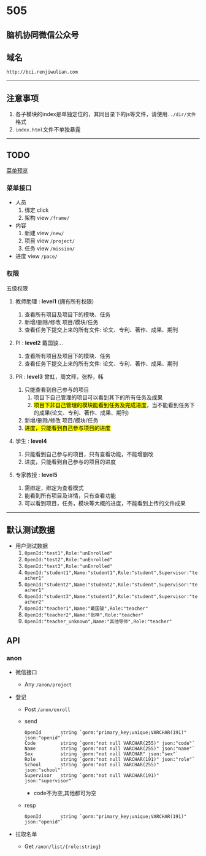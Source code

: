 # 505

## 脑机协同微信公众号

## 域名

`http://bci.renjiwulian.com`

---

## 注意事项

1. 各子模块的index是单独定位的，其同目录下的js等文件，请使用`../dir/文件`格式
1. `index.html`文件不单独暴露

---

## TODO

[菜单预览](https://pantazheng.github.io/HMI_IOT/design/index.html)

### 菜单接口

- 人员
    1. 绑定 click
    1. 架构 view    `/frame/`
- 内容
    1. 新建 view    `/new/`
    1. 项目 view    `/project/`
    1. 任务 view    `/mission/`
- 进度      view    `/pace/`

### 权限

五级权限

1. 教师助理
    : **level1** (拥有所有权限)
    1. 查看所有项目及项目下的模块、任务
    1. 新增/删除/修改 项目/模块/任务
    1. 查看任务下提交上来的所有文件: 论文、专利、著作、成果、期刊
1. PI
    : **level2** 戴国骏...
    1. 查看所有项目及项目下的模块、任务
    1. 查看任务下提交上来的所有文件: 论文、专利、著作、成果、期刊
1. PR
    : **level3** 曾虹，周文晖，张桦，韩
    1. 只能查看到自己参与的项目
        1. 项目下自己管理的项目可以看到其下的所有任务及成果
        1. <mark>项目下非自己管理的模块能看到任务及完成进度</mark>，当不能看到任务下的成果(论文、专利、著作、成果、期刊)
    1. 新增/删除/修改 项目/模块/任务
    1. <mark>进度，只能看到自己参与项目的进度</mark>
1. 学生
    :  **level4**
    1. 只能看到自己参与的项目，只有查看功能，不能增删改
    1. 进度，只能看到自己参与的项目的进度
1. 专家教授
    : **level5**

    1. 需绑定，绑定为查看模式
    1. 能看到所有项目及详情，只有查看功能
    1. 可以看到项目，任务，模块等大概的进度，不能看到上传的文件成果

---

## 默认测试数据

- 用户测试数据
    1. `OpenId:"test1",Role:"unEnrolled"`
    1. `OpenId:"test2",Role:"unEnrolled"`
    1. `OpenId:"test3",Role:"unEnrolled"`
    1. `OpenId:"student1",Name:"student1",Role:"student",Supervisor:"teacher1"`
    1. `OpenId:"student2",Name:"student2",Role:"student",Supervisor:"teacher1"`
    1. `OpenId:"student3",Name:"student3",Role:"student",Supervisor:"teacher2"`
    1. `OpenId:"teacher1",Name:"戴国骏",Role:"teacher"`
    1. `OpenId:"teacher2",Name:"张桦",Role:"teacher"`
    1. `OpenId:"teacher_unknown",Name:"其他导师",Role:"teacher"`

## API

### anon

- 微信接口
    - Any `/anon/project`
- 登记
    - Post `/anon/enroll`
    - send

        ```golang
        OpenId       string `gorm:"primary_key;unique;VARCHAR(191)" json:"openid"`
        Code         string `gorm:"not null VARCHAR(255)" json:"code"`
        Name         string `gorm:"not null VARCHAR(255)" json:"name"`
        Sex          string `gorm:"not null VARCHAR" json:"sex"`
        Role         string `gorm:"not null VARCHAR(191)" json:"role"`
        School       string `gorm:"not null VARCHAR(255)" json:"school"`
        Supervisor   string `gorm:"not null VARCHAR(191)" json:"supervisor"`
        ```

        - code不为空,其他都可为空
    - resp

        ```golang
        OpenId       string `gorm:"primary_key;unique;VARCHAR(191)" json:"openid"`
        ```

- 拉取名单
    - Get `/anon/list/{role:string}`



